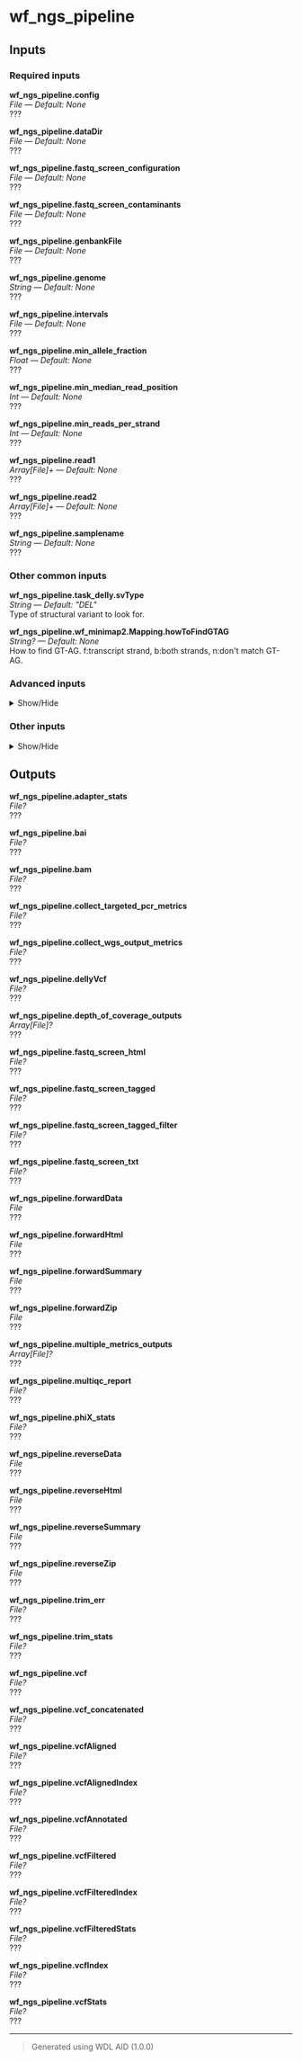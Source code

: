 # wf_ngs_pipeline


## Inputs

### Required inputs
<p name="wf_ngs_pipeline.config">
        <b>wf_ngs_pipeline.config</b><br />
        <i>File &mdash; Default: None</i><br />
        ???
</p>
<p name="wf_ngs_pipeline.dataDir">
        <b>wf_ngs_pipeline.dataDir</b><br />
        <i>File &mdash; Default: None</i><br />
        ???
</p>
<p name="wf_ngs_pipeline.fastq_screen_configuration">
        <b>wf_ngs_pipeline.fastq_screen_configuration</b><br />
        <i>File &mdash; Default: None</i><br />
        ???
</p>
<p name="wf_ngs_pipeline.fastq_screen_contaminants">
        <b>wf_ngs_pipeline.fastq_screen_contaminants</b><br />
        <i>File &mdash; Default: None</i><br />
        ???
</p>
<p name="wf_ngs_pipeline.genbankFile">
        <b>wf_ngs_pipeline.genbankFile</b><br />
        <i>File &mdash; Default: None</i><br />
        ???
</p>
<p name="wf_ngs_pipeline.genome">
        <b>wf_ngs_pipeline.genome</b><br />
        <i>String &mdash; Default: None</i><br />
        ???
</p>
<p name="wf_ngs_pipeline.intervals">
        <b>wf_ngs_pipeline.intervals</b><br />
        <i>File &mdash; Default: None</i><br />
        ???
</p>
<p name="wf_ngs_pipeline.min_allele_fraction">
        <b>wf_ngs_pipeline.min_allele_fraction</b><br />
        <i>Float &mdash; Default: None</i><br />
        ???
</p>
<p name="wf_ngs_pipeline.min_median_read_position">
        <b>wf_ngs_pipeline.min_median_read_position</b><br />
        <i>Int &mdash; Default: None</i><br />
        ???
</p>
<p name="wf_ngs_pipeline.min_reads_per_strand">
        <b>wf_ngs_pipeline.min_reads_per_strand</b><br />
        <i>Int &mdash; Default: None</i><br />
        ???
</p>
<p name="wf_ngs_pipeline.read1">
        <b>wf_ngs_pipeline.read1</b><br />
        <i>Array[File]+ &mdash; Default: None</i><br />
        ???
</p>
<p name="wf_ngs_pipeline.read2">
        <b>wf_ngs_pipeline.read2</b><br />
        <i>Array[File]+ &mdash; Default: None</i><br />
        ???
</p>
<p name="wf_ngs_pipeline.samplename">
        <b>wf_ngs_pipeline.samplename</b><br />
        <i>String &mdash; Default: None</i><br />
        ???
</p>

### Other common inputs
<p name="wf_ngs_pipeline.task_delly.svType">
        <b>wf_ngs_pipeline.task_delly.svType</b><br />
        <i>String &mdash; Default: "DEL"</i><br />
        Type of structural variant to look for.
</p>
<p name="wf_ngs_pipeline.wf_minimap2.Mapping.howToFindGTAG">
        <b>wf_ngs_pipeline.wf_minimap2.Mapping.howToFindGTAG</b><br />
        <i>String? &mdash; Default: None</i><br />
        How to find GT-AG. f:transcript strand, b:both strands, n:don't match GT-AG.
</p>

### Advanced inputs
<details>
<summary> Show/Hide </summary>
<p name="wf_ngs_pipeline.task_delly.docker">
        <b>wf_ngs_pipeline.task_delly.docker</b><br />
        <i>String &mdash; Default: "dbest/delly:v1.0.0"</i><br />
        The docker image used for this task.
</p>
<p name="wf_ngs_pipeline.task_delly.memory">
        <b>wf_ngs_pipeline.task_delly.memory</b><br />
        <i>String &mdash; Default: "32GB"</i><br />
        The memory required to run the programs.
</p>
<p name="wf_ngs_pipeline.task_fastqc.docker">
        <b>wf_ngs_pipeline.task_fastqc.docker</b><br />
        <i>String &mdash; Default: "staphb/fastqc:0.12.1"</i><br />
        The docker image used for this task.
</p>
<p name="wf_ngs_pipeline.task_fastqc.memory">
        <b>wf_ngs_pipeline.task_fastqc.memory</b><br />
        <i>String &mdash; Default: "8GB"</i><br />
        The amount of memory this job will use.
</p>
<p name="wf_ngs_pipeline.wf_minimap2.Indexing.dockerImage">
        <b>wf_ngs_pipeline.wf_minimap2.Indexing.dockerImage</b><br />
        <i>String &mdash; Default: "staphb/minimap2:2.25"</i><br />
        The docker image used for this task. Changing this may result in errors which the developers may choose not to address.
</p>
<p name="wf_ngs_pipeline.wf_minimap2.Indexing.kmerSize">
        <b>wf_ngs_pipeline.wf_minimap2.Indexing.kmerSize</b><br />
        <i>Int &mdash; Default: 15</i><br />
        K-mer size (no larger than 28).
</p>
<p name="wf_ngs_pipeline.wf_minimap2.Indexing.memory">
        <b>wf_ngs_pipeline.wf_minimap2.Indexing.memory</b><br />
        <i>String &mdash; Default: "4G"</i><br />
        The amount of memory available to the job.
</p>
<p name="wf_ngs_pipeline.wf_minimap2.Indexing.minimizerWindowSize">
        <b>wf_ngs_pipeline.wf_minimap2.Indexing.minimizerWindowSize</b><br />
        <i>Int &mdash; Default: 10</i><br />
        Minimizer window size.
</p>
<p name="wf_ngs_pipeline.wf_minimap2.Indexing.splitIndex">
        <b>wf_ngs_pipeline.wf_minimap2.Indexing.splitIndex</b><br />
        <i>Int? &mdash; Default: None</i><br />
        Split index for every ~NUM input bases.
</p>
<p name="wf_ngs_pipeline.wf_minimap2.Indexing.timeMinutes">
        <b>wf_ngs_pipeline.wf_minimap2.Indexing.timeMinutes</b><br />
        <i>Int &mdash; Default: 10</i><br />
        The maximum amount of time the job will run in minutes.
</p>
<p name="wf_ngs_pipeline.wf_minimap2.Indexing.useHomopolymerCompressedKmer">
        <b>wf_ngs_pipeline.wf_minimap2.Indexing.useHomopolymerCompressedKmer</b><br />
        <i>Boolean &mdash; Default: false</i><br />
        Use homopolymer-compressed k-mer (preferrable for pacbio).
</p>
<p name="wf_ngs_pipeline.wf_minimap2.Mapping.dockerImage">
        <b>wf_ngs_pipeline.wf_minimap2.Mapping.dockerImage</b><br />
        <i>String &mdash; Default: "staphb/minimap2:2.25"</i><br />
        The docker image used for this task. Changing this may result in errors which the developers may choose not to address.
</p>
<p name="wf_ngs_pipeline.wf_minimap2.Mapping.kmerSize">
        <b>wf_ngs_pipeline.wf_minimap2.Mapping.kmerSize</b><br />
        <i>Int &mdash; Default: 15</i><br />
        K-mer size (no larger than 28).
</p>
<p name="wf_ngs_pipeline.wf_minimap2.Mapping.matchingScore">
        <b>wf_ngs_pipeline.wf_minimap2.Mapping.matchingScore</b><br />
        <i>Int? &mdash; Default: None</i><br />
        Matching score.
</p>
<p name="wf_ngs_pipeline.wf_minimap2.Mapping.maxFragmentLength">
        <b>wf_ngs_pipeline.wf_minimap2.Mapping.maxFragmentLength</b><br />
        <i>Int? &mdash; Default: None</i><br />
        Max fragment length (effective with -xsr or in the fragment mode).
</p>
<p name="wf_ngs_pipeline.wf_minimap2.Mapping.maxIntronLength">
        <b>wf_ngs_pipeline.wf_minimap2.Mapping.maxIntronLength</b><br />
        <i>Int? &mdash; Default: None</i><br />
        Max intron length (effective with -xsplice; changing -r).
</p>
<p name="wf_ngs_pipeline.wf_minimap2.Mapping.memory">
        <b>wf_ngs_pipeline.wf_minimap2.Mapping.memory</b><br />
        <i>String &mdash; Default: "30G"</i><br />
        The amount of memory available to the job.
</p>
<p name="wf_ngs_pipeline.wf_minimap2.Mapping.mismatchPenalty">
        <b>wf_ngs_pipeline.wf_minimap2.Mapping.mismatchPenalty</b><br />
        <i>Int? &mdash; Default: None</i><br />
        Mismatch penalty.
</p>
<p name="wf_ngs_pipeline.wf_minimap2.Mapping.retainMaxSecondaryAlignments">
        <b>wf_ngs_pipeline.wf_minimap2.Mapping.retainMaxSecondaryAlignments</b><br />
        <i>Int? &mdash; Default: None</i><br />
        Retain at most N secondary alignments.
</p>
<p name="wf_ngs_pipeline.wf_minimap2.Mapping.secondaryAlignment">
        <b>wf_ngs_pipeline.wf_minimap2.Mapping.secondaryAlignment</b><br />
        <i>Boolean &mdash; Default: false</i><br />
        Whether to output secondary alignments.
</p>
<p name="wf_ngs_pipeline.wf_minimap2.Mapping.skipSelfAndDualMappings">
        <b>wf_ngs_pipeline.wf_minimap2.Mapping.skipSelfAndDualMappings</b><br />
        <i>Boolean &mdash; Default: false</i><br />
        Skip self and dual mappings (for the all-vs-all mode).
</p>
<p name="wf_ngs_pipeline.wf_minimap2.Mapping.timeMinutes">
        <b>wf_ngs_pipeline.wf_minimap2.Mapping.timeMinutes</b><br />
        <i>Int &mdash; Default: 1 + ceil((size(queryFile1,"G") * 200 / cores))</i><br />
        The maximum amount of time the job will run in minutes.
</p>
</details>

### Other inputs
<details>
<summary> Show/Hide </summary>
<p name="wf_ngs_pipeline.output_vcf_name">
        <b>wf_ngs_pipeline.output_vcf_name</b><br />
        <i>String &mdash; Default: "all_variants.vcf"</i><br />
        ???
</p>
<p name="wf_ngs_pipeline.task_bbduk.contamination">
        <b>wf_ngs_pipeline.task_bbduk.contamination</b><br />
        <i>File? &mdash; Default: None</i><br />
        ???
</p>
<p name="wf_ngs_pipeline.task_bbduk.docker">
        <b>wf_ngs_pipeline.task_bbduk.docker</b><br />
        <i>String &mdash; Default: "staphb/bbtools:39.01"</i><br />
        ???
</p>
<p name="wf_ngs_pipeline.task_bbduk.keep">
        <b>wf_ngs_pipeline.task_bbduk.keep</b><br />
        <i>Boolean &mdash; Default: true</i><br />
        ???
</p>
<p name="wf_ngs_pipeline.task_bbduk.memory">
        <b>wf_ngs_pipeline.task_bbduk.memory</b><br />
        <i>String &mdash; Default: "8GB"</i><br />
        ???
</p>
<p name="wf_ngs_pipeline.task_bbduk.threads">
        <b>wf_ngs_pipeline.task_bbduk.threads</b><br />
        <i>Int &mdash; Default: 1</i><br />
        ???
</p>
<p name="wf_ngs_pipeline.task_collect_multiple_metrics.docker">
        <b>wf_ngs_pipeline.task_collect_multiple_metrics.docker</b><br />
        <i>String &mdash; Default: "broadinstitute/gatk:4.4.0.0"</i><br />
        ???
</p>
<p name="wf_ngs_pipeline.task_collect_multiple_metrics.memory">
        <b>wf_ngs_pipeline.task_collect_multiple_metrics.memory</b><br />
        <i>String &mdash; Default: "8GB"</i><br />
        ???
</p>
<p name="wf_ngs_pipeline.task_collect_multiple_metrics.outputBasename">
        <b>wf_ngs_pipeline.task_collect_multiple_metrics.outputBasename</b><br />
        <i>String &mdash; Default: "multiple_metrics"</i><br />
        ???
</p>
<p name="wf_ngs_pipeline.task_collect_wgs_metrics.bed">
        <b>wf_ngs_pipeline.task_collect_wgs_metrics.bed</b><br />
        <i>File? &mdash; Default: None</i><br />
        ???
</p>
<p name="wf_ngs_pipeline.task_collect_wgs_metrics.coverage_cap">
        <b>wf_ngs_pipeline.task_collect_wgs_metrics.coverage_cap</b><br />
        <i>Int &mdash; Default: 250</i><br />
        ???
</p>
<p name="wf_ngs_pipeline.task_collect_wgs_metrics.docker">
        <b>wf_ngs_pipeline.task_collect_wgs_metrics.docker</b><br />
        <i>String &mdash; Default: "broadinstitute/gatk:4.4.0.0"</i><br />
        ???
</p>
<p name="wf_ngs_pipeline.task_collect_wgs_metrics.memory">
        <b>wf_ngs_pipeline.task_collect_wgs_metrics.memory</b><br />
        <i>String &mdash; Default: "8GB"</i><br />
        ???
</p>
<p name="wf_ngs_pipeline.task_collect_wgs_metrics.minBaseQuality">
        <b>wf_ngs_pipeline.task_collect_wgs_metrics.minBaseQuality</b><br />
        <i>Int &mdash; Default: 20</i><br />
        ???
</p>
<p name="wf_ngs_pipeline.task_collect_wgs_metrics.minMappingQuality">
        <b>wf_ngs_pipeline.task_collect_wgs_metrics.minMappingQuality</b><br />
        <i>Int &mdash; Default: 20</i><br />
        ???
</p>
<p name="wf_ngs_pipeline.task_collect_wgs_metrics.outputFile">
        <b>wf_ngs_pipeline.task_collect_wgs_metrics.outputFile</b><br />
        <i>String &mdash; Default: "collect_wgs_metrics.txt"</i><br />
        ???
</p>
<p name="wf_ngs_pipeline.task_collect_wgs_metrics.read_length">
        <b>wf_ngs_pipeline.task_collect_wgs_metrics.read_length</b><br />
        <i>Int &mdash; Default: 150</i><br />
        ???
</p>
<p name="wf_ngs_pipeline.task_collect_wgs_metrics.sample_size">
        <b>wf_ngs_pipeline.task_collect_wgs_metrics.sample_size</b><br />
        <i>Int &mdash; Default: 10000</i><br />
        ???
</p>
<p name="wf_ngs_pipeline.task_collect_wgs_metrics.sensitivityFile">
        <b>wf_ngs_pipeline.task_collect_wgs_metrics.sensitivityFile</b><br />
        <i>String &mdash; Default: "collect_wgs_sensitivity_metrics.txt"</i><br />
        ???
</p>
<p name="wf_ngs_pipeline.task_collect_wgs_metrics.use_fast_algorithm">
        <b>wf_ngs_pipeline.task_collect_wgs_metrics.use_fast_algorithm</b><br />
        <i>Boolean &mdash; Default: true</i><br />
        ???
</p>
<p name="wf_ngs_pipeline.task_concat_2_vcfs.docker">
        <b>wf_ngs_pipeline.task_concat_2_vcfs.docker</b><br />
        <i>String &mdash; Default: "staphb/bcftools:1.17"</i><br />
        ???
</p>
<p name="wf_ngs_pipeline.task_create_sequence_dictionary.docker">
        <b>wf_ngs_pipeline.task_create_sequence_dictionary.docker</b><br />
        <i>String &mdash; Default: "broadinstitute/gatk:4.4.0.0"</i><br />
        ???
</p>
<p name="wf_ngs_pipeline.task_create_sequence_dictionary.memory">
        <b>wf_ngs_pipeline.task_create_sequence_dictionary.memory</b><br />
        <i>String &mdash; Default: "8GB"</i><br />
        ???
</p>
<p name="wf_ngs_pipeline.task_depth_of_coverage.docker">
        <b>wf_ngs_pipeline.task_depth_of_coverage.docker</b><br />
        <i>String &mdash; Default: "broadinstitute/gatk:4.4.0.0"</i><br />
        ???
</p>
<p name="wf_ngs_pipeline.task_depth_of_coverage.lower_coverage">
        <b>wf_ngs_pipeline.task_depth_of_coverage.lower_coverage</b><br />
        <i>Int &mdash; Default: 10</i><br />
        ???
</p>
<p name="wf_ngs_pipeline.task_depth_of_coverage.memory">
        <b>wf_ngs_pipeline.task_depth_of_coverage.memory</b><br />
        <i>String &mdash; Default: "8GB"</i><br />
        ???
</p>
<p name="wf_ngs_pipeline.task_depth_of_coverage.min_base_quality">
        <b>wf_ngs_pipeline.task_depth_of_coverage.min_base_quality</b><br />
        <i>Int &mdash; Default: 20</i><br />
        ???
</p>
<p name="wf_ngs_pipeline.task_depth_of_coverage.outputPrefix">
        <b>wf_ngs_pipeline.task_depth_of_coverage.outputPrefix</b><br />
        <i>String &mdash; Default: "depth_of_coverage"</i><br />
        ???
</p>
<p name="wf_ngs_pipeline.task_fastq_screen.aligner">
        <b>wf_ngs_pipeline.task_fastq_screen.aligner</b><br />
        <i>String &mdash; Default: "bwa"</i><br />
        ???
</p>
<p name="wf_ngs_pipeline.task_fastq_screen.docker">
        <b>wf_ngs_pipeline.task_fastq_screen.docker</b><br />
        <i>String &mdash; Default: "dbest/fastq_screen:v0.15.3"</i><br />
        ???
</p>
<p name="wf_ngs_pipeline.task_fastq_screen.memory">
        <b>wf_ngs_pipeline.task_fastq_screen.memory</b><br />
        <i>String &mdash; Default: "10GB"</i><br />
        ???
</p>
<p name="wf_ngs_pipeline.task_fastq_screen.subset">
        <b>wf_ngs_pipeline.task_fastq_screen.subset</b><br />
        <i>Int &mdash; Default: 100000</i><br />
        ???
</p>
<p name="wf_ngs_pipeline.task_fastq_screen.threads">
        <b>wf_ngs_pipeline.task_fastq_screen.threads</b><br />
        <i>Int &mdash; Default: 1</i><br />
        ???
</p>
<p name="wf_ngs_pipeline.task_multiqc.docker">
        <b>wf_ngs_pipeline.task_multiqc.docker</b><br />
        <i>String &mdash; Default: "ewels/multiqc:v1.14"</i><br />
        ???
</p>
<p name="wf_ngs_pipeline.task_multiqc.memory">
        <b>wf_ngs_pipeline.task_multiqc.memory</b><br />
        <i>String &mdash; Default: "8GB"</i><br />
        ???
</p>
<p name="wf_ngs_pipeline.task_snpEff.csvStats">
        <b>wf_ngs_pipeline.task_snpEff.csvStats</b><br />
        <i>String &mdash; Default: "snpEff_summary.csv"</i><br />
        ???
</p>
<p name="wf_ngs_pipeline.task_snpEff.docker">
        <b>wf_ngs_pipeline.task_snpEff.docker</b><br />
        <i>String &mdash; Default: "quay.io/biocontainers/snpeff:5.1d--hdfd78af_0"</i><br />
        ???
</p>
<p name="wf_ngs_pipeline.task_snpEff.hgvs">
        <b>wf_ngs_pipeline.task_snpEff.hgvs</b><br />
        <i>Boolean &mdash; Default: true</i><br />
        ???
</p>
<p name="wf_ngs_pipeline.task_snpEff.javaXmx">
        <b>wf_ngs_pipeline.task_snpEff.javaXmx</b><br />
        <i>String &mdash; Default: "8G"</i><br />
        ???
</p>
<p name="wf_ngs_pipeline.task_snpEff.lof">
        <b>wf_ngs_pipeline.task_snpEff.lof</b><br />
        <i>Boolean &mdash; Default: true</i><br />
        ???
</p>
<p name="wf_ngs_pipeline.task_snpEff.memory">
        <b>wf_ngs_pipeline.task_snpEff.memory</b><br />
        <i>String &mdash; Default: "9G"</i><br />
        ???
</p>
<p name="wf_ngs_pipeline.task_snpEff.noDownstream">
        <b>wf_ngs_pipeline.task_snpEff.noDownstream</b><br />
        <i>Boolean &mdash; Default: false</i><br />
        ???
</p>
<p name="wf_ngs_pipeline.task_snpEff.noIntergenic">
        <b>wf_ngs_pipeline.task_snpEff.noIntergenic</b><br />
        <i>Boolean &mdash; Default: false</i><br />
        ???
</p>
<p name="wf_ngs_pipeline.task_snpEff.noShiftHgvs">
        <b>wf_ngs_pipeline.task_snpEff.noShiftHgvs</b><br />
        <i>Boolean &mdash; Default: false</i><br />
        ???
</p>
<p name="wf_ngs_pipeline.task_snpEff.outputPath">
        <b>wf_ngs_pipeline.task_snpEff.outputPath</b><br />
        <i>String &mdash; Default: "./snpeff.vcf"</i><br />
        ???
</p>
<p name="wf_ngs_pipeline.task_snpEff.stats">
        <b>wf_ngs_pipeline.task_snpEff.stats</b><br />
        <i>String &mdash; Default: "snpEff_summary.html"</i><br />
        ???
</p>
<p name="wf_ngs_pipeline.task_snpEff.upDownStreamLen">
        <b>wf_ngs_pipeline.task_snpEff.upDownStreamLen</b><br />
        <i>Int? &mdash; Default: None</i><br />
        ???
</p>
<p name="wf_ngs_pipeline.task_trimmomatic.docker">
        <b>wf_ngs_pipeline.task_trimmomatic.docker</b><br />
        <i>String &mdash; Default: "staphb/trimmomatic:0.39"</i><br />
        ???
</p>
<p name="wf_ngs_pipeline.task_trimmomatic.memory">
        <b>wf_ngs_pipeline.task_trimmomatic.memory</b><br />
        <i>String &mdash; Default: "8GB"</i><br />
        ???
</p>
<p name="wf_ngs_pipeline.task_trimmomatic.threads">
        <b>wf_ngs_pipeline.task_trimmomatic.threads</b><br />
        <i>Int &mdash; Default: 4</i><br />
        ???
</p>
<p name="wf_ngs_pipeline.task_trimmomatic.trimmomatic_minlen">
        <b>wf_ngs_pipeline.task_trimmomatic.trimmomatic_minlen</b><br />
        <i>Int &mdash; Default: 40</i><br />
        ???
</p>
<p name="wf_ngs_pipeline.task_trimmomatic.trimmomatic_quality_trim_score">
        <b>wf_ngs_pipeline.task_trimmomatic.trimmomatic_quality_trim_score</b><br />
        <i>Int &mdash; Default: 15</i><br />
        ???
</p>
<p name="wf_ngs_pipeline.task_trimmomatic.trimmomatic_window_size">
        <b>wf_ngs_pipeline.task_trimmomatic.trimmomatic_window_size</b><br />
        <i>Int &mdash; Default: 4</i><br />
        ???
</p>
<p name="wf_ngs_pipeline.threads">
        <b>wf_ngs_pipeline.threads</b><br />
        <i>Int &mdash; Default: 1</i><br />
        ???
</p>
<p name="wf_ngs_pipeline.wf_collect_targeted_pcr_metrics.task_collect_targeted_pcr_metrics.clip_overlapping_reads">
        <b>wf_ngs_pipeline.wf_collect_targeted_pcr_metrics.task_collect_targeted_pcr_metrics.clip_overlapping_reads</b><br />
        <i>Boolean &mdash; Default: true</i><br />
        ???
</p>
<p name="wf_ngs_pipeline.wf_collect_targeted_pcr_metrics.task_collect_targeted_pcr_metrics.coverage_cap">
        <b>wf_ngs_pipeline.wf_collect_targeted_pcr_metrics.task_collect_targeted_pcr_metrics.coverage_cap</b><br />
        <i>Int &mdash; Default: 250</i><br />
        ???
</p>
<p name="wf_ngs_pipeline.wf_collect_targeted_pcr_metrics.task_collect_targeted_pcr_metrics.docker">
        <b>wf_ngs_pipeline.wf_collect_targeted_pcr_metrics.task_collect_targeted_pcr_metrics.docker</b><br />
        <i>String &mdash; Default: "broadinstitute/gatk:4.4.0.0"</i><br />
        ???
</p>
<p name="wf_ngs_pipeline.wf_collect_targeted_pcr_metrics.task_collect_targeted_pcr_metrics.memory">
        <b>wf_ngs_pipeline.wf_collect_targeted_pcr_metrics.task_collect_targeted_pcr_metrics.memory</b><br />
        <i>String &mdash; Default: "8GB"</i><br />
        ???
</p>
<p name="wf_ngs_pipeline.wf_collect_targeted_pcr_metrics.task_collect_targeted_pcr_metrics.minBaseQuality">
        <b>wf_ngs_pipeline.wf_collect_targeted_pcr_metrics.task_collect_targeted_pcr_metrics.minBaseQuality</b><br />
        <i>Int &mdash; Default: 20</i><br />
        ???
</p>
<p name="wf_ngs_pipeline.wf_collect_targeted_pcr_metrics.task_collect_targeted_pcr_metrics.minMappingQuality">
        <b>wf_ngs_pipeline.wf_collect_targeted_pcr_metrics.task_collect_targeted_pcr_metrics.minMappingQuality</b><br />
        <i>Int &mdash; Default: 20</i><br />
        ???
</p>
<p name="wf_ngs_pipeline.wf_collect_targeted_pcr_metrics.task_collect_targeted_pcr_metrics.outputMetrics">
        <b>wf_ngs_pipeline.wf_collect_targeted_pcr_metrics.task_collect_targeted_pcr_metrics.outputMetrics</b><br />
        <i>String &mdash; Default: "collect_targeted_pcr_metrics.txt"</i><br />
        ???
</p>
<p name="wf_ngs_pipeline.wf_collect_targeted_pcr_metrics.task_collect_targeted_pcr_metrics.sample_size">
        <b>wf_ngs_pipeline.wf_collect_targeted_pcr_metrics.task_collect_targeted_pcr_metrics.sample_size</b><br />
        <i>Int &mdash; Default: 10000</i><br />
        ???
</p>
<p name="wf_ngs_pipeline.wf_collect_targeted_pcr_metrics.task_collect_targeted_pcr_metrics.sensitivityFile">
        <b>wf_ngs_pipeline.wf_collect_targeted_pcr_metrics.task_collect_targeted_pcr_metrics.sensitivityFile</b><br />
        <i>String &mdash; Default: "collect_targeted_pcr_sensitivity_metrics.txt"</i><br />
        ???
</p>
<p name="wf_ngs_pipeline.wf_collect_targeted_pcr_metrics.task_collect_targeted_pcr_metrics.target_coverage_file">
        <b>wf_ngs_pipeline.wf_collect_targeted_pcr_metrics.task_collect_targeted_pcr_metrics.target_coverage_file</b><br />
        <i>String &mdash; Default: "collect_targeted_pcr_target_coverage.txt"</i><br />
        ???
</p>
<p name="wf_ngs_pipeline.wf_collect_targeted_pcr_metrics.task_mark_duplicates.do_add_pg_tag_to_read">
        <b>wf_ngs_pipeline.wf_collect_targeted_pcr_metrics.task_mark_duplicates.do_add_pg_tag_to_read</b><br />
        <i>Boolean &mdash; Default: false</i><br />
        ???
</p>
<p name="wf_ngs_pipeline.wf_collect_targeted_pcr_metrics.task_mark_duplicates.do_remove_duplicates">
        <b>wf_ngs_pipeline.wf_collect_targeted_pcr_metrics.task_mark_duplicates.do_remove_duplicates</b><br />
        <i>Boolean &mdash; Default: false</i><br />
        ???
</p>
<p name="wf_ngs_pipeline.wf_collect_targeted_pcr_metrics.task_mark_duplicates.do_remove_sequencing_duplicates">
        <b>wf_ngs_pipeline.wf_collect_targeted_pcr_metrics.task_mark_duplicates.do_remove_sequencing_duplicates</b><br />
        <i>Boolean &mdash; Default: false</i><br />
        ???
</p>
<p name="wf_ngs_pipeline.wf_collect_targeted_pcr_metrics.task_mark_duplicates.docker">
        <b>wf_ngs_pipeline.wf_collect_targeted_pcr_metrics.task_mark_duplicates.docker</b><br />
        <i>String &mdash; Default: "broadinstitute/gatk:4.4.0.0"</i><br />
        ???
</p>
<p name="wf_ngs_pipeline.wf_collect_targeted_pcr_metrics.task_mark_duplicates.marked_bam">
        <b>wf_ngs_pipeline.wf_collect_targeted_pcr_metrics.task_mark_duplicates.marked_bam</b><br />
        <i>String? &mdash; Default: None</i><br />
        ???
</p>
<p name="wf_ngs_pipeline.wf_collect_targeted_pcr_metrics.task_mark_duplicates.memory">
        <b>wf_ngs_pipeline.wf_collect_targeted_pcr_metrics.task_mark_duplicates.memory</b><br />
        <i>String &mdash; Default: "8GB"</i><br />
        ???
</p>
<p name="wf_ngs_pipeline.wf_collect_targeted_pcr_metrics.task_mark_duplicates.metrics_txt">
        <b>wf_ngs_pipeline.wf_collect_targeted_pcr_metrics.task_mark_duplicates.metrics_txt</b><br />
        <i>String &mdash; Default: "mark_duplicates_metrics.txt"</i><br />
        ???
</p>
<p name="wf_ngs_pipeline.wf_gatk.dockerImage">
        <b>wf_ngs_pipeline.wf_gatk.dockerImage</b><br />
        <i>String &mdash; Default: "broadinstitute/gatk:4.2.6.1"</i><br />
        ???
</p>
<p name="wf_ngs_pipeline.wf_gatk.javaXmx">
        <b>wf_ngs_pipeline.wf_gatk.javaXmx</b><br />
        <i>String &mdash; Default: "8G"</i><br />
        ???
</p>
<p name="wf_ngs_pipeline.wf_gatk.memory">
        <b>wf_ngs_pipeline.wf_gatk.memory</b><br />
        <i>String &mdash; Default: "9G"</i><br />
        ???
</p>
<p name="wf_ngs_pipeline.wf_minimap2.Mapping.softClippingForSupplementaryAlignments">
        <b>wf_ngs_pipeline.wf_minimap2.Mapping.softClippingForSupplementaryAlignments</b><br />
        <i>Boolean &mdash; Default: true</i><br />
        ???
</p>
<p name="wf_ngs_pipeline.wf_minimap2.Mapping.writeLongCigar">
        <b>wf_ngs_pipeline.wf_minimap2.Mapping.writeLongCigar</b><br />
        <i>Boolean &mdash; Default: true</i><br />
        ???
</p>
</details>

## Outputs
<p name="wf_ngs_pipeline.adapter_stats">
        <b>wf_ngs_pipeline.adapter_stats</b><br />
        <i>File?</i><br />
        ???
</p>
<p name="wf_ngs_pipeline.bai">
        <b>wf_ngs_pipeline.bai</b><br />
        <i>File?</i><br />
        ???
</p>
<p name="wf_ngs_pipeline.bam">
        <b>wf_ngs_pipeline.bam</b><br />
        <i>File?</i><br />
        ???
</p>
<p name="wf_ngs_pipeline.collect_targeted_pcr_metrics">
        <b>wf_ngs_pipeline.collect_targeted_pcr_metrics</b><br />
        <i>File?</i><br />
        ???
</p>
<p name="wf_ngs_pipeline.collect_wgs_output_metrics">
        <b>wf_ngs_pipeline.collect_wgs_output_metrics</b><br />
        <i>File?</i><br />
        ???
</p>
<p name="wf_ngs_pipeline.dellyVcf">
        <b>wf_ngs_pipeline.dellyVcf</b><br />
        <i>File?</i><br />
        ???
</p>
<p name="wf_ngs_pipeline.depth_of_coverage_outputs">
        <b>wf_ngs_pipeline.depth_of_coverage_outputs</b><br />
        <i>Array[File]?</i><br />
        ???
</p>
<p name="wf_ngs_pipeline.fastq_screen_html">
        <b>wf_ngs_pipeline.fastq_screen_html</b><br />
        <i>File?</i><br />
        ???
</p>
<p name="wf_ngs_pipeline.fastq_screen_tagged">
        <b>wf_ngs_pipeline.fastq_screen_tagged</b><br />
        <i>File?</i><br />
        ???
</p>
<p name="wf_ngs_pipeline.fastq_screen_tagged_filter">
        <b>wf_ngs_pipeline.fastq_screen_tagged_filter</b><br />
        <i>File?</i><br />
        ???
</p>
<p name="wf_ngs_pipeline.fastq_screen_txt">
        <b>wf_ngs_pipeline.fastq_screen_txt</b><br />
        <i>File?</i><br />
        ???
</p>
<p name="wf_ngs_pipeline.forwardData">
        <b>wf_ngs_pipeline.forwardData</b><br />
        <i>File</i><br />
        ???
</p>
<p name="wf_ngs_pipeline.forwardHtml">
        <b>wf_ngs_pipeline.forwardHtml</b><br />
        <i>File</i><br />
        ???
</p>
<p name="wf_ngs_pipeline.forwardSummary">
        <b>wf_ngs_pipeline.forwardSummary</b><br />
        <i>File</i><br />
        ???
</p>
<p name="wf_ngs_pipeline.forwardZip">
        <b>wf_ngs_pipeline.forwardZip</b><br />
        <i>File</i><br />
        ???
</p>
<p name="wf_ngs_pipeline.multiple_metrics_outputs">
        <b>wf_ngs_pipeline.multiple_metrics_outputs</b><br />
        <i>Array[File]?</i><br />
        ???
</p>
<p name="wf_ngs_pipeline.multiqc_report">
        <b>wf_ngs_pipeline.multiqc_report</b><br />
        <i>File?</i><br />
        ???
</p>
<p name="wf_ngs_pipeline.phiX_stats">
        <b>wf_ngs_pipeline.phiX_stats</b><br />
        <i>File?</i><br />
        ???
</p>
<p name="wf_ngs_pipeline.reverseData">
        <b>wf_ngs_pipeline.reverseData</b><br />
        <i>File</i><br />
        ???
</p>
<p name="wf_ngs_pipeline.reverseHtml">
        <b>wf_ngs_pipeline.reverseHtml</b><br />
        <i>File</i><br />
        ???
</p>
<p name="wf_ngs_pipeline.reverseSummary">
        <b>wf_ngs_pipeline.reverseSummary</b><br />
        <i>File</i><br />
        ???
</p>
<p name="wf_ngs_pipeline.reverseZip">
        <b>wf_ngs_pipeline.reverseZip</b><br />
        <i>File</i><br />
        ???
</p>
<p name="wf_ngs_pipeline.trim_err">
        <b>wf_ngs_pipeline.trim_err</b><br />
        <i>File?</i><br />
        ???
</p>
<p name="wf_ngs_pipeline.trim_stats">
        <b>wf_ngs_pipeline.trim_stats</b><br />
        <i>File?</i><br />
        ???
</p>
<p name="wf_ngs_pipeline.vcf">
        <b>wf_ngs_pipeline.vcf</b><br />
        <i>File?</i><br />
        ???
</p>
<p name="wf_ngs_pipeline.vcf_concatenated">
        <b>wf_ngs_pipeline.vcf_concatenated</b><br />
        <i>File?</i><br />
        ???
</p>
<p name="wf_ngs_pipeline.vcfAligned">
        <b>wf_ngs_pipeline.vcfAligned</b><br />
        <i>File?</i><br />
        ???
</p>
<p name="wf_ngs_pipeline.vcfAlignedIndex">
        <b>wf_ngs_pipeline.vcfAlignedIndex</b><br />
        <i>File?</i><br />
        ???
</p>
<p name="wf_ngs_pipeline.vcfAnnotated">
        <b>wf_ngs_pipeline.vcfAnnotated</b><br />
        <i>File?</i><br />
        ???
</p>
<p name="wf_ngs_pipeline.vcfFiltered">
        <b>wf_ngs_pipeline.vcfFiltered</b><br />
        <i>File?</i><br />
        ???
</p>
<p name="wf_ngs_pipeline.vcfFilteredIndex">
        <b>wf_ngs_pipeline.vcfFilteredIndex</b><br />
        <i>File?</i><br />
        ???
</p>
<p name="wf_ngs_pipeline.vcfFilteredStats">
        <b>wf_ngs_pipeline.vcfFilteredStats</b><br />
        <i>File?</i><br />
        ???
</p>
<p name="wf_ngs_pipeline.vcfIndex">
        <b>wf_ngs_pipeline.vcfIndex</b><br />
        <i>File?</i><br />
        ???
</p>
<p name="wf_ngs_pipeline.vcfStats">
        <b>wf_ngs_pipeline.vcfStats</b><br />
        <i>File?</i><br />
        ???
</p>

<hr />

> Generated using WDL AID (1.0.0)
